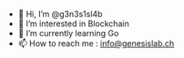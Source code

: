 - 👋 Hi, I’m @g3n3s1sl4b
- 👀 I’m interested in Blockchain
- 🌱 I’m currently learning Go
- 📫 How to reach me : info@genesislab.ch

<!---
g3n3s1sl4b/g3n3s1sl4b is a ✨ special ✨ repository because its `README.md` (this file) appears on your GitHub profile.
You can click the Preview link to take a look at your changes.
--->
